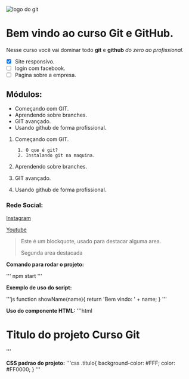 ![logo do git](https://git-scm.com/images/logo@2x.png)
# Bem vindo ao curso Git e GitHub.
Nesse curso você vai dominar todo **git** e **github** _do zero ao profissional._

- [X] Site responsivo.
- [ ] login com facebook.
- [ ] Pagina sobre a empresa.

## Módulos:
* Começando com GIT.
* Aprendendo sobre branches.
* GIT avançado.
* Usando github de forma profissional.

1. Começando com GIT.

        1. O que é git?
        2. Instalando git na maquina.
2. Aprendendo sobre branches.
3. GIT avançado.
4. Usando github de forma profissional.

### Rede Social:
[Instagram](https://instagram.com/jrsiquaratrue/)

[Youtube](https://youtube.com/@jrsiquara?si=uCa5M-2jMvg0C6LF)

>Este é um blockquote, usado para destacar alguma area.
>
>Segunda area destacada


**Comando para rodar o projeto:**

'''
npm start
'''

**Exemplo de uso do script:**

'''js
function showName(name){
        return 'Bem vindo: ' + name;
}
'''

**Uso do componente HTML:**
'''html
<h1>
        Titulo do projeto
        <span>Curso Git<span>
</h1>
'''

**CSS padrao do projeto:**
'''css
.titulo{
        background-color: #FFF;
        color: #FF0000;
}
'''
